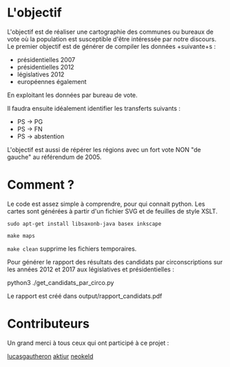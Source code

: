 # L'objectif

L'objectif est de réaliser une cartographie des communes ou bureaux de vote où la population est susceptible d'être intéressée par notre discours.
Le premier objectif est de générer de compiler les données +suivante+s :
 * présidentielles 2007
 * présidentielles 2012
 * législatives 2012
 * européennes également

En exploitant les données par bureau de vote.

Il faudra ensuite idéalement identifier les transferts suivants :
 * PS -> PG
 * PS -> FN
 * PS -> abstention
 
L'objectif est aussi de répérer les régions avec un fort vote NON "de gauche" au référendum de 2005.


# Comment ?

Le code est assez simple à comprendre, pour qui connait python.
Les cartes sont générées à partir d'un fichier SVG et de feuilles de style XSLT.

```
sudo apt-get install libsaxonb-java basex inkscape
```

```
make maps
```

```make clean``` supprime les fichiers temporaires.

Pour générer le rapport des résultats des candidats par circonscriptions sur les années 2012 et 2017 aux législatives et présidentielles :

python3 ./get_candidats_par_circo.py

Le rapport est créé dans output/rapport_candidats.pdf

# Contributeurs

Un grand merci à tous ceux qui ont participé à ce projet :

[lucasgautheron](https://github.com/lucasgautheron)
[aktiur](https://github.com/aktiur)
[neokeld](https://github.com/neokeld)

